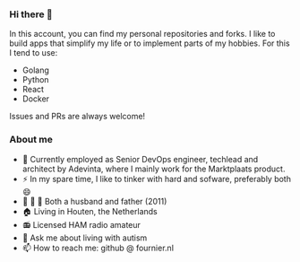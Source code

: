 ### Hi there 👋

In this account, you can find my personal repositories and forks. I like to build apps that simplify my life or to implement parts of my hobbies. For this I tend to use:
- Golang
- Python
- React
- Docker

Issues and PRs are always welcome!

### About me
- :office: Currently employed as Senior DevOps engineer, techlead and architect by Adevinta, where I mainly work for the Marktplaats product.
- :zap: In my spare time, I like to tinker with hard and sofware, preferably both 😄
- :man: :girl: :woman: Both a husband and father (2011)
- :house: Living in Houten, the Netherlands
- :radio: Licensed HAM radio amateur
- 💬 Ask me about living with autism
- 📫 How to reach me: github @ fournier.nl
